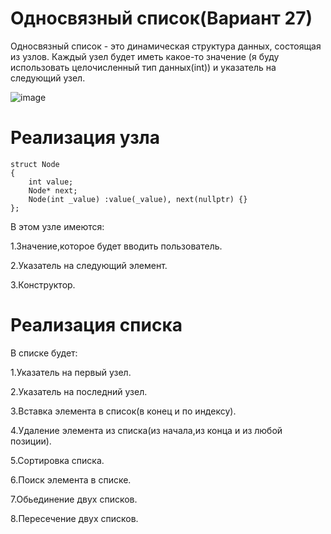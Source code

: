 # Односвязный список(Вариант 27)
Односвязный список - это динамическая структура данных, состоящая из узлов. Каждый узел будет иметь какое-то значение (я буду использовать целочисленный тип данных(int)) и указатель на следующий узел.

![image](https://github.com/user-attachments/assets/8ade5036-8f59-4cb8-a471-c23b2539e422)

# Реализация узла
```
struct Node
{
    int value;
    Node* next;
    Node(int _value) :value(_value), next(nullptr) {} 
};
```
В этом узле имеются:

1.Значение,которое будет вводить пользователь.

2.Указатель на следующий элемент.

3.Конструктор.

# Реализация списка

В списке будет:

1.Указатель на первый узел.

2.Указатель на последний узел.

3.Вставка элемента в список(в конец и по индексу).

4.Удаление элемента из списка(из начала,из конца и из любой позиции).

5.Сортировка списка.

6.Поиск элемента в списке.

7.Обьединение двух списков.

8.Пересечение двух списков.
